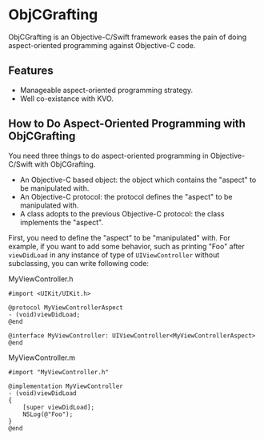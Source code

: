 # ObjCGrafting

ObjCGrafting is an Objective-C/Swift framework eases the pain of doing
aspect-oriented programming against Objective-C code.

## Features

- Manageable aspect-oriented programming strategy.
- Well co-existance with KVO.

## How to Do Aspect-Oriented Programming with ObjCGrafting

You need three things to do aspect-oriented programming in
Objective-C/Swift with ObjCGrafting.

- An Objective-C based object: the object which contains the "aspect" to
  be manipulated with.
- An Objective-C protocol: the protocol defines the "aspect" to be
  manipulated with.
- A class adopts to the previous Objective-C protocol: the class
  implements the "aspect".

First, you need to define the "aspect" to be "manipulated" with. For
example, if you want to add some behavior, such as printing "Foo" after
`viewDidLoad` in any instance of type of `UIViewController` without
subclassing, you can write following code:

MyViewController.h

```objc
#import <UIKit/UIKit.h>

@protocol MyViewControllerAspect
- (void)viewDidLoad;
@end

@interface MyViewController: UIViewController<MyViewControllerAspect>
@end
```

MyViewController.m

```objc
#import "MyViewController.h"

@implementation MyViewController
- (void)viewDidLoad
{
    [super viewDidLoad];
    NSLog(@"Foo");
}
@end
```
